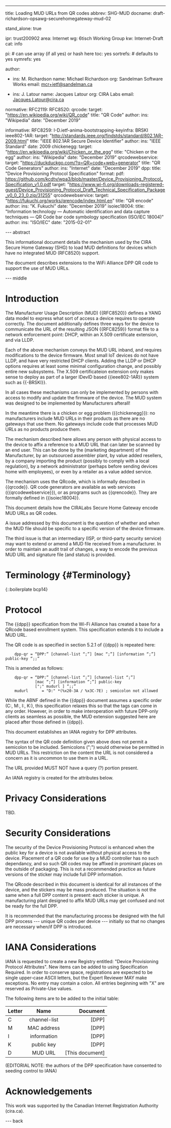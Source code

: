 ---
title: Loading MUD URLs from QR codes
abbrev: SHG-MUD
docname: draft-richardson-opsawg-securehomegateway-mud-02

stand_alone: true

ipr: trust200902
area: Internet
wg: 6tisch Working Group
kw: Internet-Draft
cat: info

pi:    # can use array (if all yes) or hash here
  toc: yes
  sortrefs:   # defaults to yes
  symrefs: yes

author:


- ins: M. Richardson
  name: Michael Richardson
  org: Sandelman Software Works
  email: mcr+ietf@sandelman.ca

- ins: J. Latour
  name: Jacques Latour
  org: CIRA Labs
  email: Jacques.Latour@cira.ca

normative:
  RFC2119:
  RFC8520:
  qrcode:
    target: "https://en.wikipedia.org/wiki/QR_code"
    title: "QR Code"
    author:
      ins: "Wikipedia"
    date: "December 2019"


informative:
  RFC8259:
  I-D.ietf-anima-bootstrapping-keyinfra: BRSKI
  ieee802-1AR:
    target: "http://standards.ieee.org/findstds/standard/802.1AR-2009.html"
    title: "IEEE 802.1AR Secure Device Identifier"
    author:
      ins: "IEEE Standard"
    date: 2009
  chickenegg:
    target: "https://en.wikipedia.org/wiki/Chicken_or_the_egg"
    title: "Chicken or the egg"
    author:
      ins: "Wikipedia"
    date: "December 2019"
  qrcodewebservice:
    target: "https://duckduckgo.com/?q=QR+code+web+generator"
    title: "QR Code Generators"
    author:
      ins: "Internet"
    date: "December 2019"
  dpp:
    title: "Device Provisioning Protocol Specification"
    format:
      pdf: https://github.com/kcdtv/wpa3/blob/master/Device_Provisioning_Protocol_Specification_v1.0.pdf
    target: "https://www.wi-fi.org/downloads-registered-guest/Device_Provisioning_Protocol_Draft_Technical_Specification_Package_v0_0_23_0.zip/31255"
  qrcodewebservice:
    target: "https://fukuchi.org/works/qrencode/index.html.en"
    title: "QR encode"
    author:
      ins: "K. Fukuchi"
    date: "December 2019"
  isoiec18004:
    title: "Information technology — Automatic identification and data capture techniques — QR Code bar code symbology specification (ISO/IEC 18004)"
    author:
      ins: "ISO/IEC"
    date: "2015-02-01"

--- abstract

This informational document details the mechanism used by the CIRA Secure
Home Gateway (SHG) to load MUD definitions for devices which have no
integrated MUD (RFC8520) support.

The document describes extensions to the WiFi Alliance DPP QR code to support
the use of MUD URLs.

--- middle

# Introduction

The Manufacturer Usage Description (MUD) {{RFC8520}} defines a YANG data model to express what sort of access a device requires to operate correctly.
The document additionally defines three ways for the device to communicate the URL of the resulting JSON {{RFC8259}} format file to a network enforcement point: DHCP, within an X.509 certificate extension, and via LLDP.

Each of the above mechanism conveys the MUD URL inband, and requires modifications to the device firmware.
Most small IoT devices do not have LLDP, and have very restricted DHCP clients.
Adding the LLDP or DHCP options requires at least some minimal configuration change, and possibly entire new subsystems.
The X.509 certificateion extension only makes sense to deploy as part of a larger IDevID based {{ieee802-1AR}} system such as {{-BRSKI}}.

In all cases these mechanisms can only be implemented by persons with access to modify and update the firmware of the device.
The MUD system was designed to be implemented by Manufacturers afterall!

In the meantime there is a chicken or egg problem ({{chickenegg}}): no manufacturers include MUD URLs in their products as there are no gateways that use them. No gateways include code that processes MUD URLs as no products produce them.

The mechanism described here allows any person with physical access to the device to affix a reference to a MUD URL that can later be scanned by an end user.
This can be done by the (marketing department) of the Manufacturer, by an outsourced assembler plant, by value added resellers, by a company importing the product (possibly to comply with a local regulation), by a network administrator (perhaps before sending devices home with employees), or even by a retailer as a value added service.

The mechanism uses the QRcode, which is informally described in {{qrcode}}.
QR code generators are available as web services ({{qrcodewebservice}}), or as programs such
as {{qrencode}}.  They are formally defined in {{isoiec18004}}.

This document details how the CIRALabs Secure Home Gateway encode MUD URLs as QR codes.

A issue addressed by this document is the question of whether and
when the MUD file should be specific to a specific version of the device
firmware.

The third issue is that an intermediary (ISP, or third-party security
service) may want to extend or amend a MUD file received from a manufacturer.
In order to maintain an audit trail of changes, a way to encode the previous
MUD URL and signature file (and status) is provided.

# Terminology          {#Terminology}

{::boilerplate bcp14}

# Protocol

The {{dpp}} specification from the Wi-Fi Alliance has created a base for a QRcode based enrollment system.  This specification extends it to include a MUD URL.

The QR code is as specified in section 5.2.1 of {{dpp}} is repeated here:

~~~~
    dpp-qr = “DPP:” [channel-list “;”] [mac “;”] [information “;”] public-key “;;”
~~~~

This is amended as follows:

~~~~
    dpp-qr = “DPP:” [channel-list “;”] [channel-list “;”]
             [mac “;”] [information “;”] public-key
             [";" mudurl ] “;;”
    mudurl      = "D:" *(%x20-3A / %x3C-7E) ; semicolon not allowed
~~~~

While the ABNF defined in the {{dpp}} document assumes a specific order
(C:, M:, I:, K:), this specification relaxes this so that the tags can come
in any order.
However, in order to make interoperation with future DPP-only
clients as seamless as possible, the MUD extension suggested here are placed
after those defined in {{dpp}}.

This document establishes an IANA registry for DPP attributes.

The syntax of the QR code definition given above does not permit a semicolon to be included.
Semicolons (";") would otherwise be permitted in MUD URLs.
This restriction on the content the URL is not considered a concern as it is uncommon to use them in a URL.

The URL provided MUST NOT have a query (?) portion present.

An IANA registry is created for the attributes below.


# Privacy Considerations

TBD.

# Security Considerations

The security of the Device Provisioning Protocol is enhanced when the public key for a device is not
available without physical access to the device.
Placement of a QR code for use by a MUD controller has no such dependancy, and so such QR codes may be affixed in prominant places on the outside of packaging.
This is not a recommended practice as future versions of the sticker may include full DPP information.

The QRcode described in this document is identical for all instances of the device, and the stickers may be mass produced.
The situation is not the same when a full DPP content is present: each sticker is unique.
A manufacturing plant designed to affix MUD URLs may get confused and not be ready for the full DPP.

It is recommended that the manufacturing process be designed with the full DPP process --- unique QR codes per device --- initially so that no changes are necessary when/if DPP is introduced.

# IANA Considerations

IANA is requested to create a new Registry entitled: "Device Provisioning Protocol Attributes".
New items can be added to using Specification Required.
In order to conserve space, registrations are expected to be single upper-case ASCII letters, but the Expert Reviewer MAY make exceptions.
No entry may contain a colon.
All entries beginning with "X" are reserved as Private-Use values.

The following items are to be added to the initial table:

| Letter        | Name          | Document  |
| ------------- |:-------------:|----------:|
| C             | channel-list  |  [DPP]    |
| M             | MAC address   |  [DPP]    |
| I             | information   |  [DPP]    |
| K             | public key    |  [DPP]    |
| D             | MUD URL       | [This document] |

(EDITORIAL NOTE: the authors of the DPP specification have consented to seeding control to IANA)

# Acknowledgements

This work was supported by the Canadian Internet Registration Authority (cira.ca).

--- back

